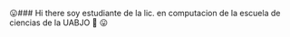 :stuck_out_tongue:### Hi there soy estudiante de la lic. en computacion de la escuela de ciencias de la UABJO 👋
:stuck_out_tongue: 
<!--
**JOSEMIRLOPEZSTGO/JOSEMIRLOPEZSTGO** is a ✨ _special_ ✨ repository because its `README.md` (this file) appears on your GitHub profile.

Here are some ideas to get you started:

- 🔭 I’m currently  estudiando .. en la licenciaruta de ##
- 🌱 I’m currently learning ...javascrip, vsc, html
- 👯 I’m looking to collaborate on ...
- 🤔 I’m looking for help with ....
- 💬 Ask me about ...
- 📫 How to reach me: ...
- 😄 Pronouns: ...
- ⚡ Fun fact: ...
-->

